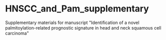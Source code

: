 # HNSCC_and_Pam_supplementary
Supplementary materials for manuscript "Identification of a novel palmitoylation-related prognostic signature in head and neck squamous cell carcinoma"
